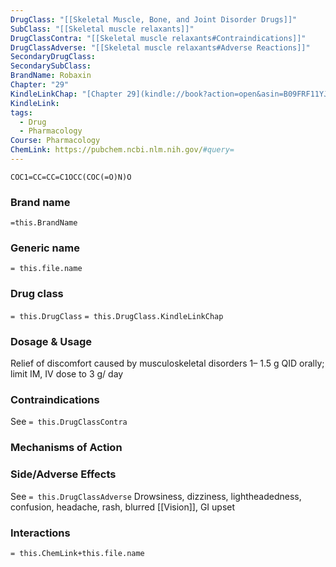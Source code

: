 ```yaml
---
DrugClass: "[[Skeletal Muscle, Bone, and Joint Disorder Drugs]]"
SubClass: "[[Skeletal muscle relaxants]]"
DrugClassContra: "[[Skeletal muscle relaxants#Contraindications]]"
DrugClassAdverse: "[[Skeletal muscle relaxants#Adverse Reactions]]"
SecondaryDrugClass: 
SecondarySubClass: 
BrandName: Robaxin
Chapter: "29"
KindleLinkChap: "[Chapter 29](kindle://book?action=open&asin=B09FRF11YJ&location=15248)"
KindleLink: 
tags:
  - Drug
  - Pharmacology
Course: Pharmacology
ChemLink: https://pubchem.ncbi.nlm.nih.gov/#query=
---
```

```smiles
COC1=CC=CC=C1OCC(COC(=O)N)O
```

### Brand name
`=this.BrandName`

### Generic name
`= this.file.name`

### Drug class 
`= this.DrugClass`
	`= this.DrugClass.KindleLinkChap`

### Dosage & Usage
Relief of discomfort caused by musculoskeletal disorders 
1– 1.5 g QID orally; limit IM, IV dose to 3 g/ day

### Contraindications
See `= this.DrugClassContra`

### Mechanisms of Action

### Side/Adverse Effects
See `= this.DrugClassAdverse`
Drowsiness, dizziness, lightheadedness, confusion, headache, rash, blurred [[Vision]], GI upset 

### Interactions

`= this.ChemLink+this.file.name`

 